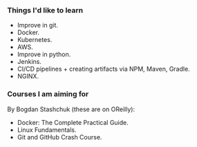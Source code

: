 ### Things I'd like to learn
- Improve in git.
- Docker.
- Kubernetes.
- AWS.
- Improve in python.
- Jenkins.
- CI/CD pipelines + creating artifacts via NPM, Maven, Gradle.
- NGINX.

### Courses I am aiming for
By Bogdan Stashchuk (these are on OReilly):
- Docker: The Complete Practical Guide.
- Linux Fundamentals.
- Git and GitHub Crash Course.
